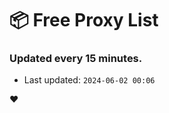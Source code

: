 # :package: Free Proxy List
### Updated every 15 minutes.

- Last updated: `2024-06-02 00:06`

:heart:
